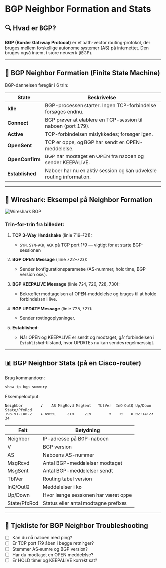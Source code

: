 # BGP Neighbor Formation and Stats

## 🔍 Hvad er BGP?

**BGP (Border Gateway Protocol)** er et path-vector routing-protokol, der bruges mellem forskellige autonome systemer (AS) på internettet. Den bruges også internt i store netværk (iBGP).

---

## 🧱 BGP Neighbor Formation (Finite State Machine)

BGP-dannelsen foregår i 6 trin:

| State         | Beskrivelse |
|---------------|-------------|
| **Idle**      | BGP-processen starter. Ingen TCP-forbindelse forsøges endnu. |
| **Connect**   | BGP prøver at etablere en TCP-session til naboen (port 179). |
| **Active**    | TCP-forbindelsen mislykkedes; forsøger igen. |
| **OpenSent**  | TCP er oppe, og BGP har sendt en OPEN-meddelelse. |
| **OpenConfirm** | BGP har modtaget en OPEN fra naboen og sender KEEPALIVE. |
| **Established** | Naboer har nu en aktiv session og kan udveksle routing information. |

---

## 📡 Wireshark: Eksempel på Neighbor Formation

![Wireshark BGP](b7e45e29-6aa8-4c8c-9c54-8848b89e39e2.png)

### Trin-for-trin fra billedet:

1. **TCP 3-Way Handshake** (linie 719–721):
   - `SYN`, `SYN-ACK`, `ACK` på TCP port 179 — vigtigt for at starte BGP-sessionen.

2. **BGP OPEN Message** (linie 722–723):
   - Sender konfigurationsparametre (AS-nummer, hold time, BGP version osv.).

3. **BGP KEEPALIVE Message** (linie 724, 726, 728, 730):
   - Bekræfter modtagelsen af OPEN-meddelelse og bruges til at holde forbindelsen i live.

4. **BGP UPDATE Message** (linie 725, 727):
   - Sender routingoplysninger.

5. **Established**:
   - Når OPEN og KEEPALIVE er sendt og modtaget, går forbindelsen i `Established`-tilstand, hvor UPDATEs nu kan sendes regelmæssigt.

---

## 📊 BGP Neighbor Stats (på en Cisco-router)

Brug kommandoen:

```bash
show ip bgp summary
```

Eksempeloutput:

```
Neighbor        V    AS MsgRcvd MsgSent   TblVer  InQ OutQ Up/Down  State/PfxRcd
198.51.100.2    4 65001     210     215        5    0    0 02:14:23       34
```

| Felt          | Betydning |
|---------------|-----------|
| Neighbor      | IP-adresse på BGP-naboen |
| V             | BGP version |
| AS            | Naboens AS-nummer |
| MsgRcvd       | Antal BGP-meddelelser modtaget |
| MsgSent       | Antal BGP-meddelelser sendt |
| TblVer        | Routing tabel version |
| InQ/OutQ      | Meddelelser i kø |
| Up/Down       | Hvor længe sessionen har været oppe |
| State/PfxRcd  | Status eller antal modtagne prefixes |

---

## 📌 Tjekliste for BGP Neighbor Troubleshooting

- [ ] Kan du nå naboen med ping?
- [ ] Er TCP port 179 åben i begge retninger?
- [ ] Stemmer AS-numre og BGP version?
- [ ] Har du modtaget en OPEN meddelelse?
- [ ] Er HOLD timer og KEEPALIVE korrekt sat?
